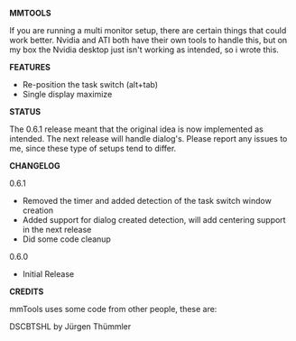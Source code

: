 **MMTOOLS**

If you are running a multi monitor setup, there are certain things that could work better. Nvidia and ATI both have their own tools to handle this, but on my box the Nvidia desktop just isn't working as intended, so i wrote this.

**FEATURES**

* Re-position the task switch (alt+tab)
* Single display maximize

**STATUS**

The 0.6.1 release meant that the original idea is now implemented as intended. The next release will handle dialog's. Please report any issues to me, since these type of setups tend to differ.

**CHANGELOG**

0.6.1

* Removed the timer and added detection of the task switch window creation
* Added support for dialog created detection, will add centering support in the next release
* Did some code cleanup

0.6.0

* Initial Release

**CREDITS**

mmTools uses some code from other people, these are:

DSCBTSHL by Jürgen Thümmler
